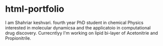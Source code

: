 # html-portfolio

I am Shahriar keshvari. fourth year PhD student in chemical Physics interested in molecular dynamicsa and the applicatoio in computational drug discovery. Currecntlyy I'm working on lipid bi-layer of Acetonitrie and Propionitrile. 
